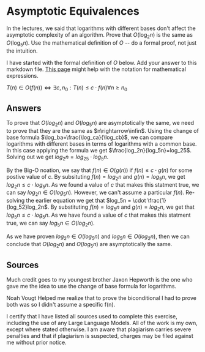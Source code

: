 # Asymptotic Equivalences

In the lectures, we said that logarithms with different bases don't affect the
asymptotic complexity of an algorithm. Prove that $O(\log_{2} n)$ is the same as
$O(\log_{5} n)$. Use the mathematical definition of $O$ -- do a formal proof,
not just the intuition.

I have started with the formal definition of $O$ below. Add your answer to this
markdown file. [This
page](https://docs.github.com/en/get-started/writing-on-github/working-with-advanced-formatting/writing-mathematical-expressions)
might help with the notation for mathematical expressions.

$T(n) \in O(f(n)) \iff \exists c, n_0: T(n) \leq c \cdot f(n) \forall n \geq n_0$

## Answers

To prove that $O(log_2n)$ and $O(log_5n)$ are asymptotically the same, we need to prove that they are the same as $n\rightarrow\infin$. Using the change of base formula $\log_ba=\frac{\log_ca}{\log_cb}$, we can compare logarithms with different bases in terms of logarithms with a common base. In this case applying the formula we get $\frac{log_2n}{log_5n}=log_25$. Solving out we get $log_2n=log_25 \cdot log_5n$.

By the Big-O noation, we say that $f(n) \in O(g(n))$ if $f(n) \le c \cdot g(n)$ for some postive value of $c$. By subsituting $f(n) = log_2n$ and $g(n) = log_5n$, we get $log_2n \le c \cdot log_5n$. As we found a value of $c$ that makes this statment true, we can say $log_2n \in O(log_5n)$. However, we can't assume a particular $f(n)$. Re-solving the earlier equation we get that $log_5n = \cdot \frac{1}{log_52}log_2n$. By substituting $f(n) = log_5n$ and $g(n) = log_2n$, we get that $log_5n \le c \cdot log_5n$. As we have found a value of $c$ that makes this statment true, we can say $log_5n \in O(log_2n)$.

As we have proven $log_2n \in O(log_5n)$ and $log_5n \in O(log_2n)$, then we can conclude that $O(log_2n)$ and $O(log_5n)$ are asymptotically the same.

## Sources
Much credit goes to my youngest brother Jaxon Hepworth is the one who gave me the idea to use the change of base formula for logarithms.

Noah Vougt Helped me realize that to prove the biconditional I had to prove both was so I didn't assume a specific f(n).

I certify that I have listed all sources used to complete this exercise, including the use of any Large Language Models. All of the work is my own, except where stated otherwise. I am aware that plagiarism carries severe penalties and that if plagiarism is suspected, charges may be filed against me without prior notice.

